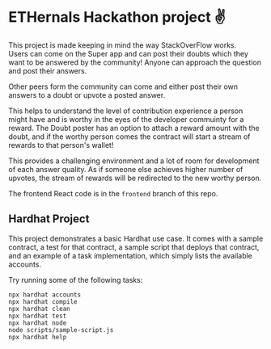 # ETHernals Hackathon project ✌
This project is made keeping in mind the way StackOverFlow works.<br>
Users can come on the Super app and can post their doubts which they want to be answered by the community! Anyone can approach the question and post their answers.<br>

Other peers form the community can come and either post their own answers to a doubt or upvote a posted answer.

This helps to understand the level of contribution experience a person might have and is worthy in the eyes of the developer commuinty for a reward. The Doubt poster has an option to attach a reward amount with the doubt, and if the worthy person comes the contract will start a stream of rewards to that person's wallet!

This provides a challenging environment and a lot of room for development of each answer quality. As if someone else achieves higher number of upvotes, the stream of rewards will be redirected to the new worthy person.

The frontend React code is in the `frontend` branch of this repo.

## Hardhat Project

This project demonstrates a basic Hardhat use case. It comes with a sample contract, a test for that contract, a sample script that deploys that contract, and an example of a task implementation, which simply lists the available accounts.

Try running some of the following tasks:

```shell
npx hardhat accounts
npx hardhat compile
npx hardhat clean
npx hardhat test
npx hardhat node
node scripts/sample-script.js
npx hardhat help
```
